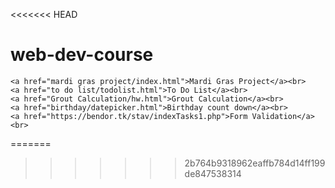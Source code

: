 <<<<<<< HEAD
# web-dev-course

    <a href="mardi gras project/index.html">Mardi Gras Project</a><br>
    <a href="to do list/todolist.html">To Do List</a><br>
    <a href="Grout Calculation/hw.html">Grout Calculation</a><br>
    <a href="birthday/datepicker.html">Birthday count down</a><br>
    <a href="https://bendor.tk/stav/indexTasks1.php">Form Validation</a><br>
=======

>>>>>>> 2b764b9318962eaffb784d14ff199de847538314
